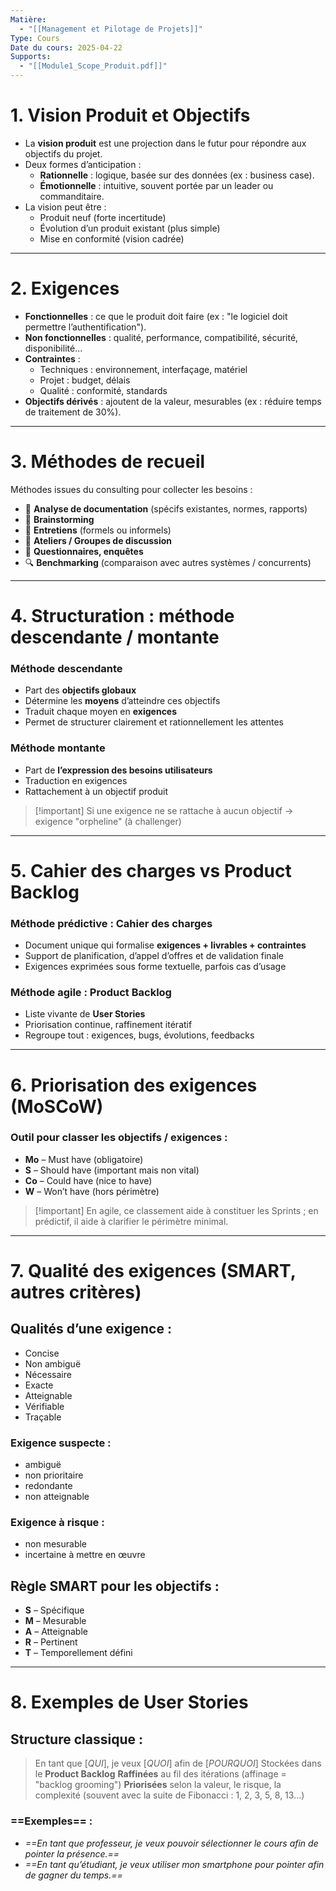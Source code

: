 ```yaml
---
Matière:
  - "[[Management et Pilotage de Projets]]"
Type: Cours
Date du cours: 2025-04-22
Supports:
  - "[[Module1_Scope_Produit.pdf]]"
---
```

# **1. Vision Produit et Objectifs**
- La **vision produit** est une projection dans le futur pour répondre aux objectifs du projet.
- Deux formes d’anticipation :
    - **Rationnelle** : logique, basée sur des données (ex : business case).
    - **Émotionnelle** : intuitive, souvent portée par un leader ou commanditaire.
- La vision peut être :
    - Produit neuf (forte incertitude)
    - Évolution d’un produit existant (plus simple)
    - Mise en conformité (vision cadrée)
---
# 2. **Exigences**
- **Fonctionnelles** : ce que le produit doit faire (ex : "le logiciel doit permettre l’authentification").
- **Non fonctionnelles** : qualité, performance, compatibilité, sécurité, disponibilité...
- **Contraintes** :
    - Techniques : environnement, interfaçage, matériel
    - Projet : budget, délais
    - Qualité : conformité, standards
- **Objectifs dérivés** : ajoutent de la valeur, mesurables (ex : réduire temps de traitement de 30%).
---
# 3. **Méthodes de recueil**
Méthodes issues du consulting pour collecter les besoins :
- 📄 **Analyse de documentation** (spécifs existantes, normes, rapports)
- 🧠 **Brainstorming**
- 🎤 **Entretiens** (formels ou informels)
- 👥 **Ateliers / Groupes de discussion**
- 📝 **Questionnaires, enquêtes**
- 🔍 **Benchmarking** (comparaison avec autres systèmes / concurrents)
---
# 4. **Structuration : méthode descendante / montante**
### **Méthode descendante**
- Part des **objectifs globaux**
- Détermine les **moyens** d’atteindre ces objectifs
- Traduit chaque moyen en **exigences**
- Permet de structurer clairement et rationnellement les attentes
### **Méthode montante**
- Part de **l’expression des besoins utilisateurs**
- Traduction en exigences
- Rattachement à un objectif produit

> [!important] Si une exigence ne se rattache à aucun objectif → exigence "orpheline" (à challenger)
---
# **5. Cahier des charges vs Product Backlog**
### **Méthode prédictive : Cahier des charges**
- Document unique qui formalise **exigences + livrables + contraintes**
- Support de planification, d’appel d’offres et de validation finale
- Exigences exprimées sous forme textuelle, parfois cas d’usage
### **Méthode agile : Product Backlog**
- Liste vivante de **User Stories**
- Priorisation continue, raffinement itératif
- Regroupe tout : exigences, bugs, évolutions, feedbacks
---
# **6. Priorisation des exigences (MoSCoW)**
### Outil pour classer les objectifs / exigences :
- **Mo** – Must have (obligatoire)
- **S** – Should have (important mais non vital)
- **Co** – Could have (nice to have)
- **W** – Won’t have (hors périmètre)

> [!important] En agile, ce classement aide à constituer les Sprints ; en prédictif, il aide à clarifier le périmètre minimal.
---
# **7. Qualité des exigences (SMART, autres critères)**
## **Qualités d’une exigence** :
- Concise
- Non ambiguë
- Nécessaire
- Exacte
- Atteignable
- Vérifiable
- Traçable
### Exigence suspecte :
- ambiguë
- non prioritaire
- redondante
- non atteignable
### Exigence à risque :
- non mesurable
- incertaine à mettre en œuvre
## **Règle SMART pour les objectifs** :
- **S** – Spécifique
- **M** – Mesurable
- **A** – Atteignable
- **R** – Pertinent
- **T** – Temporellement défini
---
# 8. **Exemples de User Stories**
## Structure classique :

> En tant que [_QUI_], je veux [_QUOI_] afin de [_POURQUOI_]
Stockées dans le **Product Backlog**
**Raffinées** au fil des itérations (affinage = "backlog grooming")
**Priorisées** selon la valeur, le risque, la complexité (souvent avec la suite de Fibonacci : 1, 2, 3, 5, 8, 13…)
### ==Exemples== :
- _==En tant que professeur, je veux pouvoir sélectionner le cours afin de pointer la présence.==_
- _==En tant qu’étudiant, je veux utiliser mon smartphone pour pointer afin de gagner du temps.==_